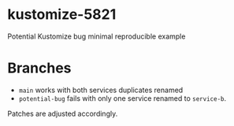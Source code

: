 # kustomize-5821
Potential Kustomize bug minimal reproducible example

# Branches

- `main` works with both services duplicates renamed
- `potential-bug` fails with only one service renamed to `service-b`.

Patches are adjusted accordingly.